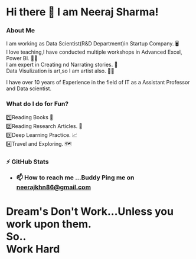 <h1> Hi there 👋 I am Neeraj Sharma!</h1>
<h3>About Me</h3>
I am working as Data Scientist(R&D Department)in Startup Company. 🖥️
<br>
I love teaching,I have conducted multiple workshops in Advanced Excel, Power BI. 👩‍🏫
<br>
I am expert in Creating nd Narrating stories. 🥇
<br>
Data Visulization is art,so I am artist also. 👩‍🎨

I have over 10 years of Experience in the field of IT as a Assistant Professor and Data scientist.

<h3>
What do I do for Fun?</h3>
1️⃣Reading Books 📖<br>
2️⃣Reading Research Articles. 📑<br>
3️⃣Deep Learning Practice. 📈<br>
4️⃣Travel and Exploring. 🗺️

  <h3>

⚡ GitHub Stats
- 📫 How to reach me ...Buddy Ping me on neerajkhn86@gmail.com
<H1>
Dream's Don't Work...Unless you work upon them.<br>
 So..<br>
  Work Hard<br>
 
